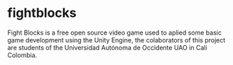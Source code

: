 # fightblocks
Fight Blocks is a free open source video game used to aplied some basic game development using the Unity Engine, the colaborators of this project are students of the Universidad Autónoma de Occidente UAO in Cali Colombia.
